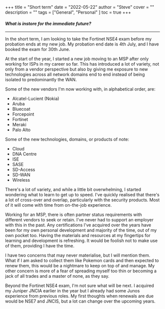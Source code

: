 +++
title = "Short term"
date = "2022-05-22"
author = "Steve"
cover = ""
description = ""
tags = ["General", "Personal" ]
toc = true
+++

#### _What is instore for the immediate future?_
_________________

In the short term, I am looking to take the Fortinet NSE4 exam before my probation ends at my new job. My probation end date is 4th July, and I have booked the exam for 30th June. 

At the start of the year, I  started a new job moving to an MSP after only working for ISPs in my career so far. This has introduced a lot of variety, not only from a vendor perspective but also by giving me exposure to new technologies across all network domains end to end instead of being isolated to predominantly the WAN. 

Some of the new vendors I'm now working with, in alphabetical order, are:

+ Alcatel-Lucient (Nokia)
+ Aruba 
+ Bluecoat
+ Forcepoint
+ Fortinet
+ Meraki
+ Palo Alto 

Some of the new technologies, domains, or products of note: 

+ Cloud
+ DNA Centre
+ ISE
+ SASE
+ SD-Access
+ SD-WAN
+ Wireless

There's a lot of variety, and while a little bit overwhelming, I started wondering what to learn to get up to speed. I've quickly realised that there's a lot of cross-over and overlap, particularly with the security products. Most of it will come with time from on-the-job experience.

Working for an MSP, there is often partner status requirements with different vendors to seek or retain. I've never had to support an employer with this in the past. Any certifications I've acquired over the years have been for my own personal development and majority of the time, out of my own pocket too. Having the materials and resources at my fingertips for learning and development is refreshing. It would be foolish not to make use of them, providing I have the time. 

I have two concerns that may never materialise, but I will mention them. What if I am asked to collect them like Pokemon cards and then expected to renew them, this would be a nightmare to keep on top of and manage. My other concern is more of a fear of spreading myself too thin or becoming a jack of all trades and a master of none, as they say.

Beyond the Fortinet NSE4 exam, I'm not sure what will be next. I acquired my Juniper JNCIA earlier in the year but I already had some Junos experience from previous roles. My first thoughts when renewals are due would be NSE7 and JNCIS, but a lot can change over the upcoming years.